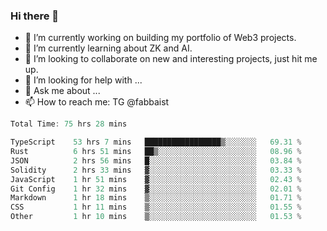 ### Hi there 👋

- 🔭 I’m currently working on building my portfolio of Web3 projects. 
- 🌱 I’m currently learning about ZK and AI.
- 👯 I’m looking to collaborate on new and interesting projects, just hit me up. 
- 🤔 I’m looking for help with ... 
- 💬 Ask me about ...
- 📫 How to reach me: TG @fabbaist

<!--
**fabbaisteth/fabbaisteth** is a ✨ _special_ ✨ repository because its `README.md` (this file) appears on your GitHub profile.

Here are some ideas to get you started:

- 🔭 I’m currently working on ...
- 🌱 I’m currently learning ...
- 👯 I’m looking to collaborate on ...
- 🤔 I’m looking for help with ...
- 💬 Ask me about ...
- 📫 How to reach me: ...
- 😄 Pronouns: ...
- ⚡ Fun fact: ...
-->

<!--START_SECTION:waka-->

```rust
Total Time: 75 hrs 28 mins

TypeScript    53 hrs 7 mins   █████████████████▒░░░░░░░   69.31 %
Rust          6 hrs 51 mins   ██▒░░░░░░░░░░░░░░░░░░░░░░   08.96 %
JSON          2 hrs 56 mins   █░░░░░░░░░░░░░░░░░░░░░░░░   03.84 %
Solidity      2 hrs 33 mins   ▓░░░░░░░░░░░░░░░░░░░░░░░░   03.33 %
JavaScript    1 hr 51 mins    ▓░░░░░░░░░░░░░░░░░░░░░░░░   02.43 %
Git Config    1 hr 32 mins    ▓░░░░░░░░░░░░░░░░░░░░░░░░   02.01 %
Markdown      1 hr 18 mins    ▒░░░░░░░░░░░░░░░░░░░░░░░░   01.71 %
CSS           1 hr 11 mins    ▒░░░░░░░░░░░░░░░░░░░░░░░░   01.55 %
Other         1 hr 10 mins    ▒░░░░░░░░░░░░░░░░░░░░░░░░   01.53 %
```

<!--END_SECTION:waka-->
